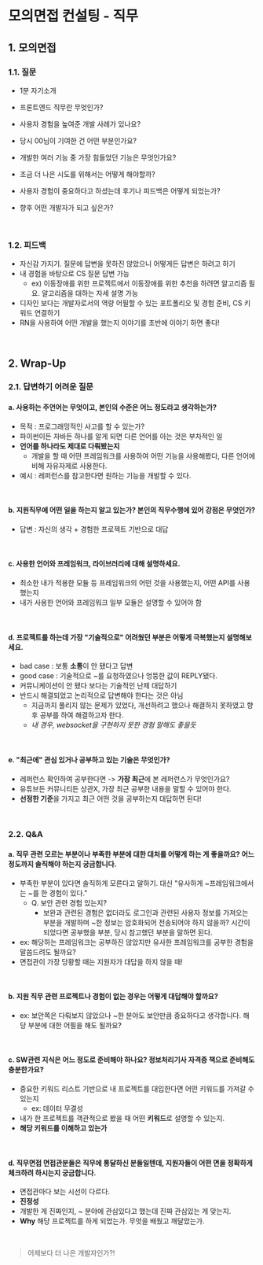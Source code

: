 # 모의면접 컨설팅 - 직무

## 1. 모의면접

### 1.1. 질문
- 1분 자기소개

- 프론트엔드 직무란 무엇인가?
- 사용자 경험을 높여준 개발 사례가 있나요? 
- 당시 00님이 기여한 건 어떤 부분인가요?
- 개발한 여러 기능 중 가장 힘들었던 기능은 무엇인가요?
- 조금 더 나은 시도를 위해서는 어떻게 해야할까?
- 사용자 경험이 중요하다고 하셨는데 후기나 피드백은 어떻게 되었는가?

- 향후 어떤 개발자가 되고 싶은가?

<br>

### 1.2. 피드백
- 자신감 가지기. 질문에 답변을 못하진 않았으니 어떻게든 답변은 하려고 하기
- 내 경험을 바탕으로 CS 질문 답변 가능
  - ex) 이동장애를 위한 프로젝트에서 이동장애를 위한 추천을 하려면 알고리즘 필요. 알고리즘을 대하는 자세 설명 가능
- 디자인 보다는 개발자로서의 역량 어필할 수 있는 포트폴리오 및 경험 준비, CS 키워드 연결하기
- RN을 사용하여 어떤 개발을 했는지 이야기를 초반에 이야기 하면 좋다!

<br>

## 2. Wrap-Up

### 2.1. 답변하기 어려운 질문
#### a. 사용하는 주언어는 무엇이고, 본인의 수준은 어느 정도라고 생각하는가?
- 목적 : 프로그래밍적인 사고를 할 수 있는가?
- 파이썬이든 자바든 하나를 알게 되면 다른 언어를 아는 것은 부차적인 일
- **언어를 하나라도 제대로 다뤄봤는지**
  - 개발을 할 때 어떤 프레임워크를 사용하여 어떤 기능을 사용해봤다, 다른 언어에 비해 자유자제로 사용한다.
- 예시 : 레퍼런스를  참고한다면 원하는 기능을 개발할 수 있다.

<br>

#### b. 지원직무에 어떤 일을 하는지 알고 있는가? 본인의 직무수행에 있어 강점은 무엇인가?
- 답변 : 자신의 생각 + 경험한 프로젝트 기반으로 대답

<br>

#### c. 사용한 언어와 프레임워크, 라이브러리에 대해 설명하세요.
- 최소한 내가 적용한 모듈 등 프레임워크의 어떤 것을 사용했는지, 어떤 API를 사용했는지
- 내가 사용한 언어와 프레임워크 일부 모듈은 설명할 수 있어야 함

<br>

#### d. 프로젝트를 하는데 가장 "기술적으로" 어려웠던 부분은 어떻게 극복했는지 설명해보세요.
- bad case : 보통 **소통**이 안 됐다고 답변
- good case : 기술적으로 ~를 요청하였으나 엉뚱한 값이 REPLY됐다.
- 커뮤니케이션이 안 됐다 보다는 기술적인 난제 대답하기
- 반드시 해결되었고 논리적으로 답변해야 한다는 것은 아님
  - 지금까지 풀리지 않는 문제가 있었다, 개선하려고 했으나 해결하지 못하였고 향후 공부를 하여 해결하고자 한다.
  - *내 경우, websocket을 구현하지 못한 경험 말해도 좋을듯*

<br>

#### e. "최근에" 관심 있거나 공부하고 있는 기술은 무엇인가?
- 레퍼런스 확인하여 공부한다면 -> **가장 최근**에 본 레퍼런스가 무엇인가요?
- 유튜브든 커뮤니티든 상관X, 가장 최근 공부한 내용을 말할 수 있어야 한다.
- **선정한 기준**을 가지고 최근 어떤 것을 공부하는지 대답하면 된다!

<br>

### 2.2. Q&A

#### a. 직무 관련 모르는 부분이나 부족한 부분에 대한 대처를 어떻게 하는 게 좋을까요? 어느 정도까지 솔직해야 하는지 궁금합니다.
- 부족한 부분이 있다면 솔직하게 모른다고 말하기. 대신 "유사하게 ~프레임워크에서는 ~를 한 경험이 있다."
  - Q. 보안 관련 경험 있는지?
    - 보완과 관련된 경험은 없더라도 로그인과 관련된 사용자 정보를 가져오는 부분을 개발하며 ~한 정보는 암호화되어 전송되어야 하지 않을까? 시간이 되었다면 공부했을 부분, 당시 참고했던 부분을 말하면 된다.
- ex: 해당하는 프레임워크는 공부하진 않았지만 유사한 프레임워크를 공부한 경험을 말씀드려도 될까요?
- 면접관이 가장 당황할 때는 지원자가 대답을 하지 않을 때!

<br>

#### b. 지원 직무 관련 프로젝트나 경험이 없는 경우는 어떻게 대답해야 할까요?
- ex: 보안쪽은 다뤄보지 않았으나 ~한 분야도 보안만큼 중요하다고 생각합니다. 해당 부분에 대한 어필을 해도 될까요? 

<br>

#### c. SW관련 지식은 어느 정도로 준비해야 하나요? 정보처리기사 자격증 책으로 준비해도 충분한가요?
- 중요한 키워드 리스트 기반으로 내 프로젝트를 대입한다면 어떤 키워드를 가져갈 수 있는지
  - ex: 데이터 무결성
- 내가 한 프로젝트를 객관적으로 봤을 때 어떤 **키워드**로 설명할 수 있는지.
- **해당 키워드를 이해하고 있는가**

<br>

#### d. 직무면접 면접관분들은 직무에 통달하신 분들일텐데, 지원자들이 어떤 면을 정확하게 체크하려 하시는지 궁금합니다.
- 면접관마다 보는 시선이 다르다.
- **진정성**
- 개발한 게 진짜인지, ~ 분야에 관심있다고 했는데 진짜 관심있는 게 맞는지.
- **Why** 해당 프로젝트를 하게 되었는가. 무엇을 배웠고 깨달았는가. 

<br>

> 어제보다 더 나은 개발자인가?!